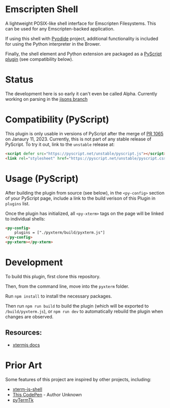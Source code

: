 # Emscripten Shell
A lightweight POSIX-like shell interface for Emscripten Filesystems. This can be used for any Emscripten-backed application.

If using this shell with [Pyodide](https://github.com/pyodide/pyodide) project, additional functionality is included for using the Python interpreter in the Brower.

Finally, the shell element and Python extension are packaged as a [PyScript](https://github.com/pyscript/pyscript) [plugin](https://docs.pyscript.net/unstable/guides/custom-plugins.html) (see compatibility below).

# Status
The development here is so early it can't even be called Alpha. Currently working on parsing in the [jisons branch](https://github.com/JeffersGlass/emscripten-shell/tree/jisons)

# Compatibility (PyScript)

This plugin is only usable in versions of PyScript after the merge of [PR 1065](https://github.com/pyscript/pyscript/pull/1065) on Janaury 11, 2023. Currently, this is not part of any stable release of PyScript. To try it out, link to the `unstable` release at:

```html
<script defer src="https://pyscript.net/unstable/pyscript.js"></script>
<link rel="stylesheet" href="https://pyscript.net/unstable/pyscript.css">
```
# Usage (PyScript)

After building the plugin from source (see below), in the `<py-config>` section of your PyScript page, include a link to the build verison of this Plugin in `plugins` list.

Once the plugin has initialized, all `<py-xterm>` tags on the page will be linked to individual shells:

```html
<py-config>
    plugins = ["./pyxterm/build/pyxterm.js"]
</py-config>
<py-xterm></py-xterm>
```
# Development
To build this plugin, first clone this repository. 

Then, from the command line, move into the `pyxterm` folder. 

Run `npm install` to install the necessary packages.

Then run `npm run build` to build the plugin (which will be exported to `/build/pyxterm.js`), or `npm run dev` to automatically rebuild the plugin when changes are observed.

## Resources:

- [xtermjs docs](http://xtermjs.org/docs/)

# Prior Art

Some features of this project are inspired by other projects, including:
  - [xterm-js-shell](https://github.com/RangerMauve/xterm-js-shell/blob/master/index.js)
  - [This CodePen](https://codepen.io/iiiiiiiiiiiiiiiiiiiiii/pen/LYRjybP) - Author Unknown
  - [pyTermTk](https://github.com/ceccopierangiolieugenio/pyTermTk)